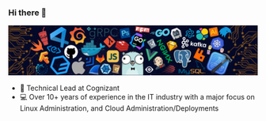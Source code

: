 ### Hi there 👋

![](https://github.com/Dinesh-Prabhakaran/Dinesh-Prabhakaran/blob/main/icons/header.png)

* 💼   Technical Lead at Cognizant
* 💻   Over 10+ years of experience in the IT industry with a major focus on Linux Administration, and Cloud Administration/Deployments
